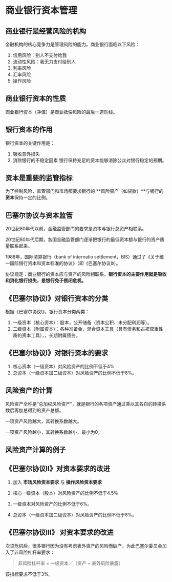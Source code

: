 # 商业银行资本管理 #

## 商业银行是经营风险的机构 ##
金融机构的核心竞争力是管理风险的能力。商业银行面临以下风险：
1. 信用风险：别人不支付给我
2. 流动性风险：我无力支付给别人
3. 利率风险
4. 汇率风险
5. 操作风险


## 商业银行资本的性质 ##

商业银行资本（净值）是商业抵偿风险的最后一道防线。

## 银行资本的作用 ##
银行资本的关键作用是：
1. 吸收意外损失
2. 消除银行的不稳定因素
银行保持充足的资本能够消除公众对银行稳定的预期。

## 资本是重要的监管指标 ##

为了控制风险，监管部门和市场都要求银行的
**风险资产（如贷款）**与银行的
**资本**保持一定的比例。

## 巴塞尔协议与资本监管 ##
20世纪80年代以前，金融监管部门的要求是资本与银行总资产相联系。

20世纪80年代后期，各国金融监管部门逐渐把银行的最低资本额与银行的资产质量联系起来。

1988年，国际清算银行（bank of internatio settlement，BIS）通过了《关于统一国际银行资本和资本标准的协议》（即《巴塞尔协议I》）。

协议规定：商业银行的资本应与资产的风险相联系。**银行资本的主要作用就是吸收和消化银行损失，是银行免于倒闭危机。**

## 《巴塞尔协议I》对银行资本的分类 ##
根据《巴塞尔协议I》，银行资本分类两类：
1. 一级资本（核心资本）：股本，公开储备（资本公积、未分配利润等）。
2. 二级资本（附属资本）：各种准备金，混合资本工具（具有债务和古裙双重性质的资本工具），，长期附属债务。

## 《巴塞尔协议I》对银行资本的要求 ##

1. 核心资本（一级资本）对风险资产的比例不低于4%
2. 总资本（一级资本加二级资本）对风险资产的比例不低于8%。

## 风险资产的计算 ##
风险资产全称是“总加权风险资产”，就是银行的各项资产通过乘以其各自的转换系数后再加总得到的资产总额。

一项资产风险越大，其转换系数越大。

一项资产风险越小，其转换系数越小，最小为0。

## 风险资产计算的例子 ##

## 《巴塞尔协议II》对资本要求的改进 ##

1. 加入
**市场风险资本要求**
与
**操作风险资本要求**

2. 核心一级资本（股本）对风险资产的比例不低于4.5%
3. 一级资本对风险资产的比例不低于6%。
4. 总资本（一级资本加二级资本）对风险资产的比例不低于8%。

## 《巴塞尔协议III》 对资本要求的改进 ##

次贷危机后，很多银行因为没有考虑表外资产的风险而破产，为此巴塞尔委员会加入了非风险杠杆率要求：

> 非风险杠杆率 = 一级资本／（资产 + 表外风险暴露）

该指标要求不低于3%。

